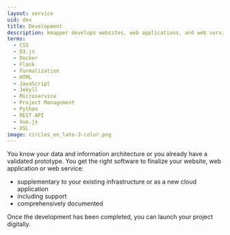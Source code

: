 ```yaml
---
layout: service
uid: dev
title: Development
description: kmapper develops websites, web applications, and web services
terms: 
  - CSS
  - D3.js
  - Docker
  - Flask
  - Formalization
  - HTML
  - JavaScript
  - Jekyll
  - Microservice
  - Project Management
  - Python
  - REST API
  - Vue.js
  - XSL
image: circles_en_lato-3-color.png
---
```


You know your data and information architecture or you already have a validated prototype. You get the right software to finalize your website, web application or web service: 

- supplementary to your existing infrastructure or as a new cloud application 
- including support
- comprehensively documented

Once the development has been completed, you can launch your project digitally. 
